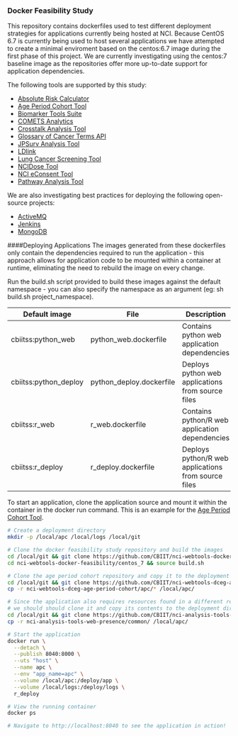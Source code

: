 ### Docker Feasibility Study

This repository contains dockerfiles used to test different deployment strategies for applications currently being hosted at NCI. Because CentOS 6.7 is currently being used to host several applications we have attempted to create a minimal enviroment based on the centos:6.7 image during the first phase of this project. We are currently investigating using the centos:7 baseline image as the repositories offer more up-to-date support for application dependencies.

The following tools are supported by this study:

- [Absolute Risk Calculator](https://github.com/CBIIT/nci-webtools-dceg-risk-assessment)
- [Age Period Cohort Tool](https://github.com/CBIIT/nci-webtools-dceg-age-period-cohort)
- [Biomarker Tools Suite](https://github.com/CBIIT/nci-webtools-dceg-sw-computational-tools)
- [COMETS Analytics](https://github.com/CBIIT/nci-webtools-comets-analytics)
- [Crosstalk Analysis Tool](https://github.com/CBIIT/nci-webtools-dceg-age-period-cohort)
- [Glossary of Cancer Terms API](https://github.com/CBIIT/nci-analysis-tools-glossary)
- [JPSurv Analysis Tool](https://github.com/CBIIT/nci-webtools-dccps-seer)
- [LDlink](https://github.com/CBIIT/nci-webtools-dceg-linkage)
- [Lung Cancer Screening Tool](https://github.com/CBIIT/nci-webtools-dceg-risk-assessment)
- [NCIDose Tool](https://github.com/CBIIT/nci-webtools-dceg-ncidose)
- [NCI eConsent Tool](https://github.com/CBIIT/nci-webtools-dceg-econsent)
- [Pathway Analysis Tool](https://github.com/CBIIT/nci-webtools-dceg-pathway-analysis)

We are also investigating best practices for deploying the following open-source projects:
- [ActiveMQ](https://github.com/apache/activemq)
- [Jenkins](https://github.com/jenkinsci/jenkins)
- [MongoDB](https://github.com/mongodb/mongo)

####Deploying Applications
The images generated from these dockerfiles only contain the dependencies required to run the application - this approach allows for application code to be mounted within a container at runtime, eliminating the need to rebuild the image on every change.

Run the build.sh script provided to build these images against the default namespace - you can also specify the namespace as an argument (eg: sh build.sh project_namespace).

| Default image         | File                        | Description                                          | 
| --------------------- | --------------------------- | ---------------------------------------------------- |
| cbiitss:python_web    | python_web.dockerfile       | Contains python web application dependencies         |
| cbiitss:python_deploy | python_deploy.dockerfile    | Deploys python web applications from source files    |
| cbiitss:r_web         | r_web.dockerfile            | Contains python/R web application dependencies       |
| cbiitss:r_deploy      | r_deploy.dockerfile         | Deploys python/R web applications from source files  |

To start an application, clone the application source and mount it within the container in the docker run command. This is an example for the [Age Period Cohort Tool](https://github.com/CBIIT/nci-webtools-dceg-age-period-cohort).

```bash
# Create a deployment directory
mkdir -p /local/apc /local/logs /local/git

# Clone the docker feasibility study repository and build the images
cd /local/git && git clone https://github.com/CBIIT/nci-webtools-docker-feasibility.git
cd nci-webtools-docker-feasibility/centos_7 && source build.sh

# Clone the age period cohort repository and copy it to the deployment directory
cd /local/git && git clone https://github.com/CBIIT/nci-webtools-dceg-age-period-cohort.git
cp -r nci-webtools-dceg-age-period-cohort/apc/* /local/apc/

# Since the application also requires resources found in a different repository,
# we should should clone it and copy its contents to the deployment directory
cd /local/git && git clone https://github.com/CBIIT/nci-analysis-tools-web-presence.git
cp -r nci-analysis-tools-web-presence/common/ /local/apc/

# Start the application
docker run \
  --detach \
  --publish 8040:8000 \
  --uts "host" \
  --name apc \
  --env "app_name=apc" \
  --volume /local/apc:/deploy/app \
  --volume /local/logs:/deploy/logs \
  r_deploy

# View the running container
docker ps

# Navigate to http://localhost:8040 to see the application in action!
```

